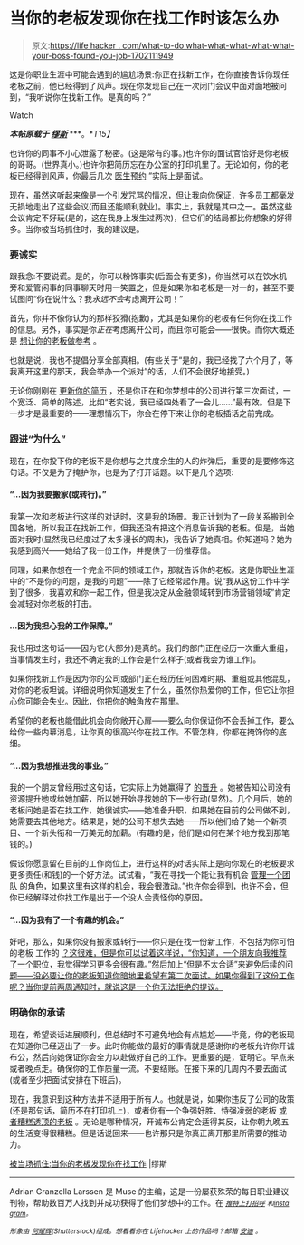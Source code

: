 # 当你的老板发现你在找工作时该怎么办

> 原文:[https://life hacker . com/what-to-do what-what-what-what-what-your-boss-found-you-job-1702111949](https://lifehacker.com/what-to-do-when-your-boss-finds-out-youre-job-hunting-1702111949)

这是你职业生涯中可能会遇到的尴尬场景:你正在找新工作，在你直接告诉你现任老板之前，他已经得到了风声。现在你发现自己在一次闭门会议中面对面地被问到，“我听说你在找新工作。是真的吗？”

Watch

***本帖原载于*** [***缪斯***](https://www.themuse.com/advice/caught-redhanded-when-your-boss-finds-out-youre-jobhunting) ***。**T15】*

也许你的同事不小心泄露了秘密。(这是常有的事。)也许你的面试官恰好是你老板的哥哥。(世界真小。)也许你把简历忘在办公室的打印机里了。无论如何，你的老板已经得到风声，你最后几次 [医生预约](http://www.thedailymuse.com/job-search/covert-operations-how-to-channel-007-in-your-job-search/) ”实际上是面试。

现在，虽然这听起来像是一个引发咒骂的情况，但让我向你保证，许多员工都毫发无损地走出了这些会议(而且还能顺利就业)。事实上，我就是其中之一。虽然这些会议肯定不好玩(是的，这在我身上发生过两次)，但它们的结局都比你想象的好得多。当你被当场抓住时，我的建议是。

### **要诚实**

跟我念:不要说谎。是的，你可以粉饰事实(后面会有更多)，你当然可以在饮水机旁和爱管闲事的同事聊天时用一笑置之，但是如果你和老板是一对一的，甚至不要试图问“你在说什么？我*永远不会*考虑离开公司！”

首先，你并不像你认为的那样狡猾(抱歉)，尤其是如果你的老板有任何你在找工作的信息。另外，事实是你*正在*考虑离开公司，而且你可能会——很快。而你大概还是 [想让你的老板做参考](http://www.thedailymuse.com/job-search/your-guide-to-getting-great-job-references/) 。

也就是说，我也不提倡分享全部真相。(有些关于“是的，我已经找了六个月了，等我离开这里的那天，我会举办一个派对”的话，人们不会很好地接受。)

无论你刚刚在 [更新你的简历](https://lifehacker.com/how-can-i-look-for-a-new-job-when-my-company-is-checkin-1568775902) ，还是你正在和你梦想中的公司进行第三次面试，一个宽泛、简单的陈述，比如“老实说，我已经四处看了一会儿……”最有效。但是下一步才是最重要的——理想情况下，你会在停下来让你的老板插话之前完成。

### **跟进“为什么”**

现在，在你投下你的老板不是你想与之共度余生的人的炸弹后，重要的是要修饰这句话。不仅是为了掩护你，也是为了打开话题。以下是几个选项:

#### “…因为我要搬家(或转行)。”

我第一次和老板进行这样的对话时，这是我的场景。我正计划为了一段关系搬到全国各地，所以我正在找新工作，但我还没有把这个消息告诉我的老板。但是，当她面对我时(显然我已经度过了太多漫长的周末)，我告诉了她真相。你知道吗？她为我感到高兴——她给了我一份工作，并提供了一份推荐信。

同理，如果你想在一个完全不同的领域工作，那就告诉你的老板。这是你职业生涯中的“不是你的问题，是我的问题”——除了它经常起作用。说“我从这份工作中学到了很多，我喜欢和你一起工作，但是我决定从金融领域转到市场营销领域”肯定会减轻对你老板的打击。

#### **...因为我担心我的工作保障。”**

我也用过这句话——因为它(大部分)是真的。我们的部门正在经历一次重大重组，当事情发生时，我还不确定我的工作会是什么样子(或者我会为谁工作)。

如果你找新工作是因为你的公司或部门正在经历任何困难时期、重组或其他混乱，对你的老板坦诚。详细说明你知道发生了什么，虽然你热爱你的工作，但它让你担心你可能会失业。因此，你把你的触角放在那里。

希望你的老板也能借此机会向你敞开心扉——要么向你保证你不会丢掉工作，要么给你一些内幕消息，让你真的很高兴你在找工作。不管怎样，你都在掩饰你的底细。

#### “…因为我想推进我的事业。”

我的一个朋友曾经用过这句话，它实际上为她赢得了 [的晋升](http://www.thedailymuse.com/career/4-factors-that-advance-your-career-that-have-nothing-to-do-with-you/) 。她被告知公司没有资源提升她或给她加薪，所以她开始寻找她的下一步行动(显然)。几个月后，她的老板问她是否在找工作，她很诚实——她准备升职，如果她在目前的公司做不到，她需要去其他地方。结果是，她的公司不想失去她——所以他们给了她一个新项目、一个新头衔和一万美元的加薪。(有趣的是，他们是如何在某个地方找到那笔钱的。)

假设你愿意留在目前的工作岗位上，进行这样的对话实际上是向你现在的老板要求更多责任(和钱)的一个好方法。试试看，“我在寻找一个能让我有机会 [管理一个团队](http://www.thedailymuse.com/career/5-essential-lessons-for-first-time-managers/) 的角色，如果这里有这样的机会，我会很激动。”也许你会得到，也许不会，但你已经解释过你找工作是出于一个没人会责怪你的原因。

#### “…因为我有了一个有趣的机会。”

好吧，那么，如果你没有搬家或转行——你只是在找一份新工作，不包括为你可怕的老板 工作的 [？这很难，但是你可以试着这样说，“你知道，一个朋友向我推荐了一个职位，我觉得学习更多会很有趣。”然后加上“但是不太合适”来避免后续的问题——没必要让你的老板知道你暗地里希望有第二次面试。如果你得到了这份工作呢？当你提前两周通知时，就说这是一个你无法拒绝的提议。](http://www.thedailymuse.com/career/smart-ways-to-deal-when-your-boss-is-a-bully/)

### **明确你的承诺**

现在，希望谈话进展顺利，但总结时不可避免地会有点尴尬——毕竟，你的老板现在知道你已经迈出了一步。此时你能做的最好的事情就是感谢你的老板允许你开诚布公，然后向她保证你会全力以赴做好自己的工作。更重要的是，证明它。早点来或者晚点走。确保你的工作质量一流。不要结账。在接下来的几周内不要去面试(或者至少把面试安排在下班后)。

现在，我意识到这种方法并不适用于所有人。也就是说，如果你违反了公司的政策(还是那句话，简历不在打印机上)，或者你有一个争强好胜、恃强凌弱的老板 [或者糟糕透顶的老板](https://lifehacker.com/how-to-handle-a-toxic-work-environment-1627385030) 。无论是哪种情况，开诚布公肯定会适得其反，让你朝九晚五的生活变得很糟糕。但是话说回来——也许那只是你真正离开那里所需要的推动力。

[被当场抓住:当你的老板发现你在找工作](https://www.themuse.com/advice/caught-redhanded-when-your-boss-finds-out-youre-jobhunting) |缪斯

* * *

Adrian Granzella Larssen 是 Muse 的主编，这是一份屡获殊荣的每日职业建议刊物，帮助数百万人找到并成功获得了他们梦想中的工作。在 [<small>*推特上打招呼*</small>](http://www.twitter.com/adriangranzella) <small>*和*</small>[<small>*insta gram*</small>](http://instagram.com/adriangranzella)<small>*。*</small>

<small>*形象由*</small> [<small>*何耀辉*</small>](http://www.shutterstock.com/pic-257622613/stock-vector-businessman-tries-hard-to-run-but-a-huge-hand-holds-him-back-conceptual-vector-illustration-for.html?src=veMxuj1L2rlEpedvXLovxw-1-1)<small>*(Shutterstock)组成。想看看你在 Lifehacker 上的作品吗？邮箱*</small> [<small>*安迪*</small>](mailto:andy@lifehacker.com) <small>*。*</small>